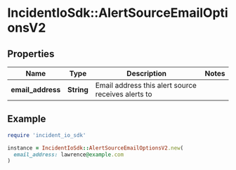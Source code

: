 # IncidentIoSdk::AlertSourceEmailOptionsV2

## Properties

| Name | Type | Description | Notes |
| ---- | ---- | ----------- | ----- |
| **email_address** | **String** | Email address this alert source receives alerts to |  |

## Example

```ruby
require 'incident_io_sdk'

instance = IncidentIoSdk::AlertSourceEmailOptionsV2.new(
  email_address: lawrence@example.com
)
```

